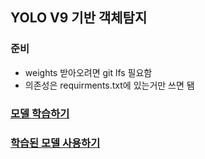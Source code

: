 ## YOLO V9 기반 객체탐지

### 준비

- weights 받아오려면 git lfs 필요함
- 의존성은 requirments.txt에 있는거만 쓰면 됌

### [모델 학습하기](train.ipynb)

### [학습된 모델 사용하기](valid.ipynb)
